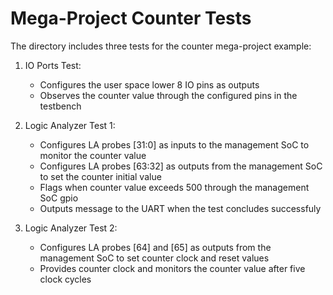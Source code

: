 # Mega-Project Counter Tests

The directory includes three tests for the counter mega-project example: 

1) IO Ports Test: 

	* Configures the user space lower 8 IO pins as outputs
	* Observes the counter value through the configured pins in the testbench

 2) Logic Analyzer Test 1:
 
	* Configures LA probes [31:0] as inputs to the management SoC to monitor the counter value 
	* Configures LA probes [63:32] as outputs from the management SoC to set the counter initial value 
	* Flags when counter value exceeds 500 through the management SoC gpio
	* Outputs message to the UART when the test concludes successfuly
  
 3) Logic Analyzer Test 2:
 
	* Configures LA probes [64] and [65] as outputs from the management SoC to set counter clock and reset values
	* Provides counter clock and monitors the counter value after five clock cycles
